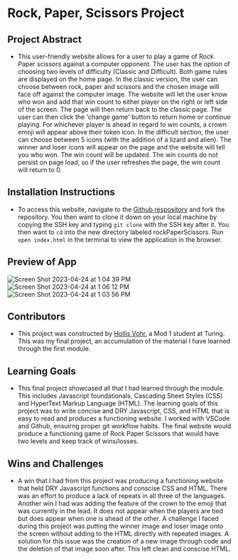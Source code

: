# Rock, Paper, Scissors Project

## Project Abstract

- This user-friendly website allows for a user to play a game of Rock Paper scissors against a computer opponent. The user has the option of choosing two levels of difficulty (Classic and Difficult). Both game rules are displayed on the home page. In the classic version, the user can choose between rock, paper and scissors and the chosen image will face off against the computer image. The website will let the user know who won and add that win count to either player on the right or left side of the screen. The page will then return back to the classic page. The user can then click the 'change game' button to return home or continue playing. For whichever player is ahead in regard to win counts, a crown emoji will appear above their token icon. In the difficult section, the user can choose between 5 icons (with the addition of a lizard and alien). The winner and loser icons will appear on the page and the website will tell you who won. The win count will be updated. The win counts do not persist on page load, so if the user refreshes the page, the win count will return to 0. 

## Installation Instructions

- To access this website, navigate to the [Github respository](https://github.com/hvohr/rock-paper-scissors) and fork the repository. You then want to clone it down on your local machine by copying the SSH key and typing `git clone` with the SSH key after it. You then want to `cd` into the new directory labeled rockPaperScissors. Run `open index.html` in the terminal to view the application in the browser.

## Preview of App
![Screen Shot 2023-04-24 at 1 04 39 PM](https://user-images.githubusercontent.com/123392693/234092181-4823ec0d-85df-4ac7-b864-d30271ce9128.jpeg)
![Screen Shot 2023-04-24 at 1 06 12 PM](https://user-images.githubusercontent.com/123392693/234092182-5e328042-ea67-446e-9cbd-3c6a70cfcce3.jpeg)
![Screen Shot 2023-04-24 at 1 03 56 PM](https://user-images.githubusercontent.com/123392693/234092187-50764069-0af3-41b8-9604-49ca8cc81fe2.jpeg)

## Contributors

- This project was constructed by [Hollis Vohr](https://github.com/hvohr), a Mod 1 student at Turing. This was my final project, an accumulation of the material I have learned through the first module.

## Learning Goals

- This final project showcased all that I had learned through the module. This includes Javascript foundationals, Cascading Sheet Styles (CSS) and HyperText Markup Language (HTML). The learning goals of this project was to write concise and DRY Javascript, CSS, and HTML that is easy to read and produces a functioning website. I worked with VSCode and Github, ensuirng proper git workflow habits. The final website would produce a functioning game of Rock Paper Scissors that would have two levels and keep track of wins/losses.

## Wins and Challenges

- A win that I had from this project was producing a functioning website that held DRY Javascript functions and conscise CSS and HTML. There was an effort to produce a lack of repeats in all three of the languages. Another win I had was adding the feature of the crown to the emoji that was currently in the lead. It does not appear when the players are tied but does appear when one is ahead of the other. A challenge I faced during this project was putting the winner image and loser image onto the screen without adding to the HTML directly with repeated images. A solution for this issue was the creation of a new image through code and the deletion of that image soon after. This left clean and conscise HTML.
